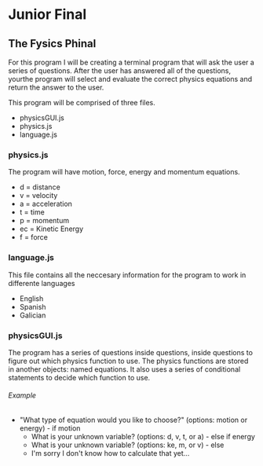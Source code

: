 # Junior Final
## The Fysics Phinal

For this program I will be creating a terminal program that will ask the user a series of questions.  After the user has answered all of the questions, yourthe program will select and evaluate the correct physics equations and return the answer to the user.

This program will be comprised of three files.
  -  physicsGUI.js
  -  physics.js
  -  language.js
  
### physics.js
The program will have motion, force, energy and momentum equations.
  -  d = distance
  -  v = velocity
  -  a = acceleration
  -  t = time 
  -  p = momentum
  -  ec = Kinetic Energy
  -  f = force

### language.js
This file contains all the neccesary information for the program to work in differente languages
  -  English
  -  Spanish
  -  Galician

### physicsGUI.js
The program has a series of questions inside questions, inside questions to figure out which physics function to use. The physics functions are stored in another objects: named equations. It also uses a series of conditional statements to decide which function to use.

###### Example
  -  "What type of equation would you like to choose?" (options: motion or energy)
    -  if motion
      +  What is your unknown variable? (options: d, v, t, or a)
    -  else if energy
      +  What is your unknown variable? (options: ke, m, or v)
    -  else
      +  I'm sorry I don't know how to calculate that yet...
      
